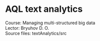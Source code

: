 # AQL text analytics

Course: Managing multi-structured big data  
Lector: Bryuhov D. O.  
Source files: textAnalytics/src

